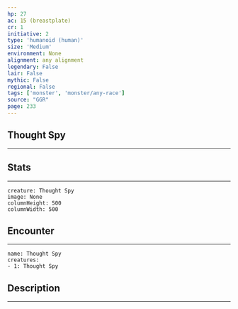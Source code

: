 ```yaml
---
hp: 27
ac: 15 (breastplate)
cr: 1
initiative: 2
type: 'humanoid (human)'    
size: 'Medium'
environment: None
alignment: any alignment
legendary: False
lair: False
mythic: False
regional: False
tags: ['monster', 'monster/any-race']
source: "GGR"
page: 233
---
```


## Thought Spy
---



## Stats
---

```statblock
creature: Thought Spy
image: None
columnHeight: 500
columnWidth: 500
```

## Encounter
---

```encounter-table
name: Thought Spy
creatures:
- 1: Thought Spy
```

## Description
---




